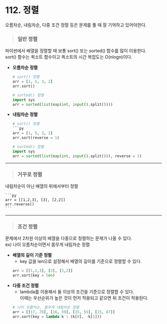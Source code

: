 # 112. 정렬
오름차순, 내림차순, 다중 조건 정렬 등은 문제를 풀 때 잘 기억하고 있어야한다.

> ### 일반 정렬
파이썬에서 배열을 정렬할 때 보통 sort() 또는 sorted() 함수를 많이 이용한다.   
    sort() 함수는 퀵소트 함수이고 퀵소트의 시간 복잡도는 O(nlogn)이다.
* **오름차순 정렬**
    ```py
    # sort() 정렬
    arr = [1, 5, 3, 2]
    arr.sort()
    ```
    ```py
    # sorted() 정렬
    import sys
    arr = sorted(list(map(int, input().split())))
    ```
* **내림차순 정렬**
    ```py
    # sort() 정렬
    ```py
    arr = [1, 5, 3, 2]
    arr.sort(reverse = 1)
    ```
    ```py
    # sorted() 정렬
    import sys
    arr = sorted(list(map(int, input().split())), reverse = 1)
    ```
***
> ### 거꾸로 정렬
내림차순이 아닌 배열의 뒤에서부터 정렬   

    ```py
    arr = [[1,2,3], [3], [2,2]]
    arr.reverse()
    ```
***
> ### 조건 정렬
문제에서 2차원 이상의 배열을 다중으로 정렬하는 문제가 나올 수 있다.   
    ex) 나이 오름차순이면서 몸무게 내림차순 정렬
* **배열의 길이 기준 정렬**
    - key 값을 len으로 설정해서 배열의 길이를 기준으로 정렬할 수 있다.
    ```py
    arr = [[1,2,3], [3], [2,2]]
    arr.sort(key = len)
    ```
* **다중 조건 정렬**
    - lambda를 이용해서 둘 이상의 조건을 기준으로 정렬할 수 있다.   
    이때는 우선순위가 높은 것이 먼저 적용되고 같으면 뒤 조건이 적용된다.
    ```py
    # 나이 오름차순, 몸무게 내림차순 정렬
    arr = [[17, 78], [16, 59], [15, 55], [15, 67]]
    arr.sort(key = lambda k : (k[0], -k[1]))
    ```
